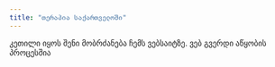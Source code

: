 ```yaml
---
title: "თერაპია საქართველოში"
---
```


კეთილი იყოს შენი მობრძანება ჩემს ვებსაიტზე.
ვებ გვერდი აწყობის პროცესშია